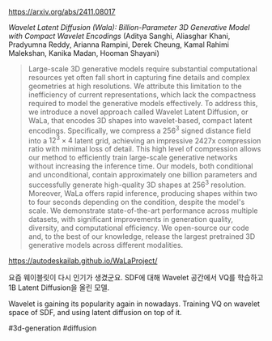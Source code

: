 https://arxiv.org/abs/2411.08017

*Wavelet Latent Diffusion (Wala): Billion-Parameter 3D Generative Model with Compact Wavelet Encodings* (Aditya Sanghi, Aliasghar Khani, Pradyumna Reddy, Arianna Rampini, Derek Cheung, Kamal Rahimi Malekshan, Kanika Madan, Hooman Shayani)

> Large-scale 3D generative models require substantial computational resources yet often fall short in capturing fine details and complex geometries at high resolutions. We attribute this limitation to the inefficiency of current representations, which lack the compactness required to model the generative models effectively. To address this, we introduce a novel approach called Wavelet Latent Diffusion, or WaLa, that encodes 3D shapes into wavelet-based, compact latent encodings. Specifically, we compress a $256^3$ signed distance field into a $12^3 \times 4$ latent grid, achieving an impressive 2427x compression ratio with minimal loss of detail. This high level of compression allows our method to efficiently train large-scale generative networks without increasing the inference time. Our models, both conditional and unconditional, contain approximately one billion parameters and successfully generate high-quality 3D shapes at $256^3$ resolution. Moreover, WaLa offers rapid inference, producing shapes within two to four seconds depending on the condition, despite the model's scale. We demonstrate state-of-the-art performance across multiple datasets, with significant improvements in generation quality, diversity, and computational efficiency. We open-source our code and, to the best of our knowledge, release the largest pretrained 3D generative models across different modalities.

https://autodeskailab.github.io/WaLaProject/

요즘 웨이블릿이 다시 인기가 생겼군요. SDF에 대해 Wavelet 공간에서 VQ를 학습하고 1B Latent Diffusion을 올린 모델.

<english>
Wavelet is gaining its popularity again in nowadays. Training VQ on wavelet space of SDF, and using latent diffusion on top of it.
</english>

#3d-generation #diffusion 
